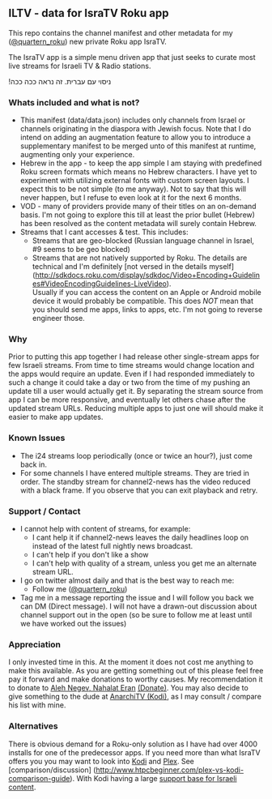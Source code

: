 ## ILTV - data for IsraTV Roku app

This repo contains the channel manifest and other metadata for
my ([@quartern_roku](https://twitter.com/quartern_roku)) new
private Roku app IsraTV.

The IsraTV app is a simple menu driven app that just seeks to
curate most live streams for Israeli TV & Radio stations.

<p>
&#x202b;ניסוי עם עברית.  זה נראה ככה ככה!
</p>

### Whats included and what is not?
- This manifest (data/data.json) includes only channels from Israel or 
  channels originating in the diaspora with Jewish focus.  Note that I do 
  intend on adding an augmentation feature to allow you to introduce a 
  supplementary manifest to be merged unto of this manifest at runtime, 
  augmenting only your experience.  
- Hebrew in the app - to keep the app simple I am staying with predefined
  Roku screen formats which means no Hebrew characters.  I have yet to 
  experiment with utilizing external fonts with custom screen layouts.
  I expect this to be not simple (to me anyway).   Not to say that this
  will never happen, but I refuse to even look at it for the next 6 months.
- VOD - many of providers provide many of their titles on an on-demand basis.
  I'm not going to explore this till at least the prior bullet (Hebrew) has
  been resolved as the content metadata will surely contain Hebrew.
- Streams that I cant accesses & test.  This includes:
  + Streams that are geo-blocked (Russian language channel in Israel, #9 
    seems to be geo blocked)
  + Streams that are not natively supported by Roku.  The details are 
    technical and I'm definitely [not versed in the details myself] 
    (http://sdkdocs.roku.com/display/sdkdoc/Video+Encoding+Guidelines#VideoEncodingGuidelines-LiveVideo).  
    Usually if you can access the content on an Apple or Android mobile 
    device it would probably be compatible.  This does _NOT_ mean that you 
    should send me apps, links to apps, etc.  I'm not going to reverse 
    engineer those.  


### Why
Prior to putting this app together I had release other single-stream apps 
for few Israeli streams.  From time to time streams would change location 
and the apps would require an update.  Even if I had responded immediately 
to such a change it could take a day or two from the time of my pushing an 
update till a user would actually get it.  By separating the stream source 
from app I can be more responsive, and eventually let others chase after 
the updated stream URLs.  Reducing multiple apps to just one will should 
make it easier to make app updates.  


### Known Issues
- The i24 streams loop periodically (once or twice an hour?), just come 
  back in.  
- For some channels I have entered multiple streams.  They are tried in 
  order.  The standby stream for channel2-news has the video reduced with 
  a black frame.  If you observe that you can exit playback and retry.  


### Support / Contact
- I cannot help with content of streams, for example:
   + I cant help it if channel2-news leaves the daily headlines loop on
     instead of the latest full nightly news broadcast.
   + I can't help if you don't like a show
   + I can't help with quality of a stream, unless you get me an alternate 
     stream URL.  
- I go on twitter almost daily and that is the best way to reach me:
   + Follow me ([@quartern_roku](https://twitter.com/quartern_roku))
- Tag me in a message reporting the issue and I will follow you back
  we can DM (Direct message).  I will not have a drawn-out discussion
  about channel support out in the open (so be sure to follow me at 
  least until we have worked out the issues)


### Appreciation
I only invested time in this.  At the moment it does not cost me anything 
to make this available.  As you are getting something out of this please 
feel free pay it forward and make donations to worthy causes.  My 
recommendation it to donate to [Aleh Negev, Nahalat 
Eran](https://aleh.org/aleh-branches/aleh-negev-nahalat-eran) 
[(Donate)](https://aleh.org/donate-online/).  You may also decide to give 
something to the dude at [AnarchiTV (Kodi)](http://anarchitv.co), as I may 
consult / compare his list with mine.  


### Alternatives
There is obvious demand for a Roku-only solution as I have had over 4000 
installs for one of the predecessor apps.  If you need more than what 
IsraTV offers you you may want to look into [Kodi](http://kodi.tv) and 
[Plex](https://plex.tv).  See [comparison/discussion] 
(http://www.htpcbeginner.com/plex-vs-kodi-comparison-guide).  With Kodi 
having a large [support base for Israeli content](http://kodisrael.net/).


